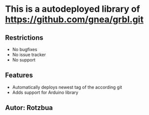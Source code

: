 # This is a autodeployed library of https://github.com/gnea/grbl.git

## Restrictions

* No bugfixes
* No issue tracker
* No support

## Features

* Automatically deploys newest tag of the according git
* Adds support for Arduino library

## Autor: Rotzbua
